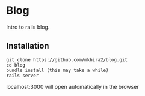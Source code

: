 # Blog

Intro to rails blog.

## Installation

```
git clone https://github.com/mkhira2/blog.git
cd blog
bundle install (this may take a while)
rails server
```

localhost:3000 will open automatically in the browser
